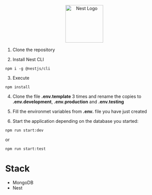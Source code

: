 <p align="center">
  <a href="http://nestjs.com/" target="blank"><img src="https://nestjs.com/img/logo-small.svg" width="120" alt="Nest Logo" /></a>
</p>

1. Clone the repository

2. Install Nest CLI

```
npm i -g @nestjs/cli
```

3. Execute

```
npm install
```

4. Clone the file **.env.template** 3 times and rename the copies to **.env.development**, **.env.production** and **.env.testing**

5. Fill the environmet variables from **.env.** file you have just created

<!-- 6. Start the database container that you want to use

```
docker-compose -f docker-compose.development.yaml up -d
```

or

```
docker-compose -f docker-compose.testing.yaml up -d
``` -->

6. Start the application depending on the database you started:

```
npm run start:dev
```

or

```
npm run start:test
```

<!-- 8. Run the seed with a get method

```
http://localhost:3000/api/v1/seed
``` -->

# Stack

- MongoDB
- Nest
